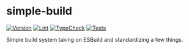 # simple-build

[![Version](https://img.shields.io/badge/version-1.0.0-blue.svg)](https://github.com/2forWeb/simple-build)
[![Lint](https://github.com/2forWeb/simple-build/actions/workflows/lint.yaml/badge.svg)](https://github.com/2forWeb/simple-build/actions/workflows/lint.yaml)
[![TypeCheck](https://github.com/2forWeb/simple-build/actions/workflows/typecheck.yaml/badge.svg)](https://github.com/2forWeb/simple-build/actions/workflows/typecheck.yaml)
[![Tests](https://github.com/2forWeb/simple-build/actions/workflows/tests.yaml/badge.svg)](https://github.com/2forWeb/simple-build/actions/workflows/tests.yaml)

Simple build system taking on ESBuild and standardizing a few things.
